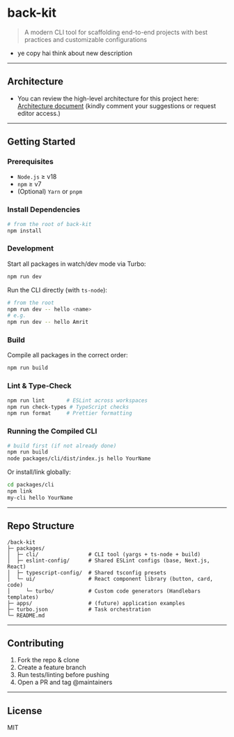 # back-kit

>A modern CLI tool for scaffolding end-to-end projects with best practices and customizable configurations  

- ye copy hai think about new description
---

## Architecture

- You can review the high-level architecture for this project here: [Architecture document](https://docs.google.com/document/d/1g05vn2QNPAdd9xbLnxHW7b_bGnp6ZsOWnI8sk-DScOc/edit?usp=sharing) (kindly comment your suggestions or request editor access.)

---

## Getting Started

### Prerequisites

- `Node.js` ≥ v18
- `npm` ≥ v7
- (Optional) `Yarn` or `pnpm`

### Install Dependencies

```bash
# from the root of back-kit
npm install
```

### Development

Start all packages in watch/dev mode via Turbo:

```bash
npm run dev
```

Run the CLI directly (with `ts-node`):

```bash
# from the root
npm run dev -- hello <name>
# e.g.
npm run dev -- hello Amrit
```

### Build

Compile all packages in the correct order:

```bash
npm run build
```

### Lint & Type-Check

```bash
npm run lint       # ESLint across workspaces
npm run check-types # TypeScript checks
npm run format     # Prettier formatting
```

### Running the Compiled CLI

```bash
# build first (if not already done)
npm run build
node packages/cli/dist/index.js hello YourName
```

Or install/link globally:

```bash
cd packages/cli
npm link
my-cli hello YourName
```

---

## Repo Structure

```text
/back-kit
├─ packages/
│  ├─ cli/                # CLI tool (yargs + ts-node + build)
│  ├─ eslint-config/      # Shared ESLint configs (base, Next.js, React)
│  ├─ typescript-config/  # Shared tsconfig presets
│  └─ ui/                 # React component library (button, card, code)
│     └─ turbo/           # Custom code generators (Handlebars templates)
├─ apps/                  # (future) application examples
├─ turbo.json             # Task orchestration
└─ README.md
```

---

## Contributing

1. Fork the repo & clone
2. Create a feature branch
3. Run tests/linting before pushing
4. Open a PR and tag @maintainers

---

## License

MIT
